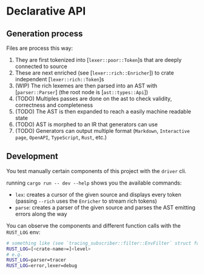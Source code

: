 # Declarative API

## Generation process

Files are process this way:

1. They are first tokenized into [`lexer::poor::Token`]s that are deeply connected to source
2. These are next enriched (see [`lexer::rich::Enricher`]) to crate independent [`lexer::rich::Token`]s
3. (WIP) The rich lexemes are then parsed into an AST with [`parser::Parser`] (the root node is [`ast::types::Api`])
4. (TODO) Multiples passes are done on the ast to check validity, correctness and completeness
5. (TODO) The AST is then expanded to reach a easily machine readable state
6. (TODO) AST is morphed to an IR that generators can use
7. (TODO) Generators can output multiple format (`Markdown`, `Interactive page`, `OpenAPI`, `TypeScript`, `Rust`, etc.)

## Development

You test manually certain components of this project with the `driver` cli.

running `cargo run -- dev --help` shows you the available commands:

-   `lex`: creates a cursor of the given source and displays every token (passing `--rich` uses the `Enricher` to stream rich tokens)
-   `parse`: creates a parser of the given source and parses the AST emitting errors along the way

You can observe the components and different function calls with the `RUST_LOG` env:

```sh
# something like (see `tracing_subscriber::filter::EnvFilter` struct for more information)
RUST_LOG=[<crate-name>=]<level>
# e.g.
RUST_LOG=parser=tracer
RUST_LOG=error,lexer=debug
```
